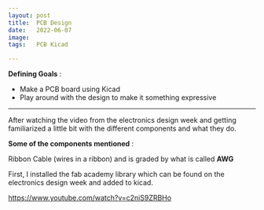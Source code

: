 ```yaml
---
layout: post
title:  PCB Design
date:   2022-06-07
image:  
tags:   PCB Kicad

---
```


**Defining Goals** :

* Make a PCB board using Kicad
* Play around with the design to make it something expressive

---

After watching the video from the electronics design week and getting familiarized a little bit with the different components and what they do.

**Some of the components mentioned** :

Ribbon Cable (wires in a ribbon) and is graded by what is called **AWG**


First, I installed the fab academy library which can be found on the electronics design week and added to kicad.

https://www.youtube.com/watch?v=c2niS9ZRBHo


